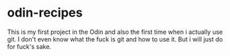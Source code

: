 # odin-recipes
This is my first project in the Odin and also the first time when i actually use git. I don't even know what the fuck is git and how to use it. But i will just do for fuck's sake.